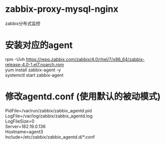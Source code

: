 # zabbix-proxy-mysql-nginx
zabbix分布式监控

# 安装对应的agent
rpm -Uvh https://repo.zabbix.com/zabbix/4.0/rhel/7/x86_64/zabbix-release-4.0-1.el7.noarch.rpm  
yum install zabbix-agent -y  
systemctl start zabbix-agent  


# 修改agentd.conf (使用默认的被动模式)
PidFile=/var/run/zabbix/zabbix_agentd.pid  
LogFile=/var/log/zabbix/zabbix_agentd.log  
LogFileSize=0  
Server=182.19.0.136  
Hostname=agent3  
Include=/etc/zabbix/zabbix_agentd.d/*.conf  

